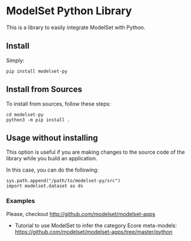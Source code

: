 
# ModelSet Python Library

This is a library to easily integrate ModelSet with Python.

## Install

Simply:

```
pip install modelset-py
```

## Install from Sources

To install from sources, follow these steps:

```
cd modelset-py
python3 -m pip install .
```

## Usage without installing

This option is useful if you are making changes to the source code of the library while you build an application. 

In this case, you can do the following:

```
sys.path.append("/path/to/modelset-py/src")
import modelset.dataset as ds
```

### Examples

Please, checkout http://github.com/modelset/modelset-apps

* Tutorial to use ModelSet to infer the category Ecore meta-models: https://github.com/modelset/modelset-apps/tree/master/python
